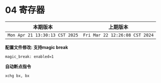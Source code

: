 # 04 寄存器

|本期版本|上期版本
|:---:|:---:
`Mon Apr 21 13:30:13 CST 2025` | `Fri Mar 22 12:26:08 CST 2024`

**配置文件修改: 支持magic break**

```
magic_break: enabled=1 
```

**自动断点指令**

```
xchg bx, bx
```